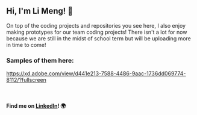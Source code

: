 ## Hi, I'm Li Meng! 👋


On top of the coding projects and repositories you see here, I also enjoy making prototypes for our team coding projects! There isn't a lot for now because we are still in the midst of school term but will be uploading more in time to come! 

### Samples of them here:

https://xd.adobe.com/view/d441e213-7588-4486-9aac-1736dd069774-8112/?fullscreen

<br>

#### Find me on <a href="https://www.linkedin.com/in/li-meng-heng-26a93897/">LinkedIn</a>! 🌍
<br>
<!--
**lmheng/lmheng** is a ✨ _special_ ✨ repository because its `README.md` (this file) appears on your GitHub profile.

Here are some ideas to get you started:

- 🔭 I’m currently working on ...
- 🌱 I’m currently learning ...
- 👯 I’m looking to collaborate on ...
- 🤔 I’m looking for help with ...
- 💬 Ask me about ...
- 📫 How to reach me: ...
- 😄 Pronouns: ...
- ⚡ Fun fact: ...
-->
